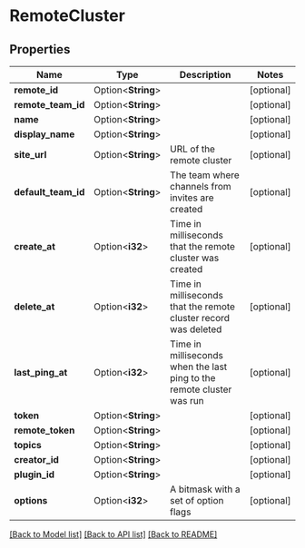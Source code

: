 # RemoteCluster

## Properties

Name | Type | Description | Notes
------------ | ------------- | ------------- | -------------
**remote_id** | Option<**String**> |  | [optional]
**remote_team_id** | Option<**String**> |  | [optional]
**name** | Option<**String**> |  | [optional]
**display_name** | Option<**String**> |  | [optional]
**site_url** | Option<**String**> | URL of the remote cluster | [optional]
**default_team_id** | Option<**String**> | The team where channels from invites are created | [optional]
**create_at** | Option<**i32**> | Time in milliseconds that the remote cluster was created | [optional]
**delete_at** | Option<**i32**> | Time in milliseconds that the remote cluster record was deleted | [optional]
**last_ping_at** | Option<**i32**> | Time in milliseconds when the last ping to the remote cluster was run | [optional]
**token** | Option<**String**> |  | [optional]
**remote_token** | Option<**String**> |  | [optional]
**topics** | Option<**String**> |  | [optional]
**creator_id** | Option<**String**> |  | [optional]
**plugin_id** | Option<**String**> |  | [optional]
**options** | Option<**i32**> | A bitmask with a set of option flags | [optional]

[[Back to Model list]](../README.md#documentation-for-models) [[Back to API list]](../README.md#documentation-for-api-endpoints) [[Back to README]](../README.md)


